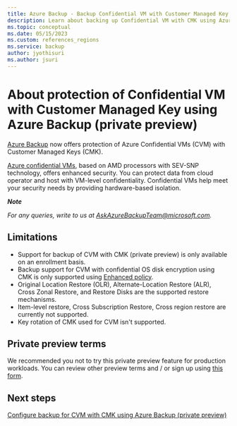 ```yaml
---
title: Azure Backup - Backup Confidential VM with Customer Managed Key using Azure Backup CMK overview (preview) 
description: Learn about backing up Confidential VM with CMK using Azure Backup.
ms.topic: conceptual
ms.date: 05/15/2023
ms.custom: references_regions
ms.service: backup
author: jyothisuri
ms.author: jsuri
---
```


# About protection of Confidential VM with Customer Managed Key using Azure Backup (private preview)

[Azure Backup](https://learn.microsoft.com/en-us/azure/backup/backup-overview) now offers protection of Azure Confidential VMs (CVM) with Customer Managed Keys (CMK).

[Azure confidential VMs](https://learn.microsoft.com/en-us/azure/virtual-machines/dcasv5-dcadsv5-series), based on AMD processors with SEV-SNP technology, offers enhanced security. You can protect data from cloud operator and host with VM-level confidentiality. Confidential VMs help meet your security needs by providing hardware-based isolation.

***Note***

*For any queries, write to us at [AskAzureBackupTeam@microsoft.com](mailto:AskAzureBackupTeam@microsoft.com).*

## Limitations

- Support for backup of CVM with CMK (private preview) is only available on an enrollment basis.
- Backup support for CVM with confidential OS disk encryption using CMK is only supported using [Enhanced policy](https://learn.microsoft.com/en-us/azure/backup/backup-azure-vms-enhanced-policy?tabs=azure-portal).
- Original Location Restore (OLR), Alternate-Location Restore (ALR), Cross Zonal Restore, and Restore Disks are the supported restore mechanisms.
- Item-level restore, Cross Subscription Restore, Cross region restore are currently not supported.
- Key rotation of CMK used for CVM isn't supported.

## Private preview terms

We recommended you not to try this private preview feature for production workloads. You can review other preview terms and / or sign up using [this form](https://aka.ms/azurebackupforcvmwithcmkpreview).

## Next steps

[Configure backup for CVM with CMK  using Azure Backup (private preview)](https://github.com/MicrosoftDocs/Backup-Confidential-VMs-with-CMK/blob/main/articles/configure-backup-confidential-vm-with-customer-managed-key.md)
